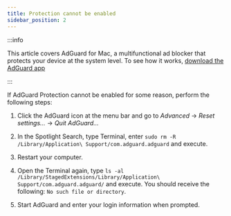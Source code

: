 ```yaml
---
title: Protection cannot be enabled
sidebar_position: 2
---
```


:::info

This article covers AdGuard for Mac, a multifunctional ad blocker that protects your device at the system level. To see how it works, [download the AdGuard app](https://agrd.io/download-kb-adblock)

:::

If AdGuard Protection cannot be enabled for some reason, perform the following steps:

1. Click the AdGuard icon at the menu bar and go to *Advanced* → *Reset settings...* → *Quit AdGuard...*

2. In the Spotlight Search, type Terminal, enter `sudo rm -R /Library/Application\ Support/com.adguard.adguard` and execute.

3. Restart your computer.

4. Open the Terminal again, type `ls -al /Library/StagedExtensions/Library/Application\ Support/com.adguard.adguard/` and execute. You should receive the following: `No such file or directory`.

5. Start AdGuard and enter your login information when prompted.
